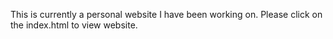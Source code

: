 This is currently a personal website I have been working on. Please click on the index.html to view website. 
